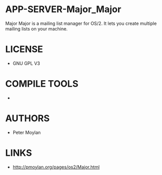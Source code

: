 # APP-SERVER-Major_Major
Major Major is a mailing list manager for OS/2. It lets you create multiple mailing lists on your machine.

LICENSE
===============
* GNU GPL V3

COMPILE TOOLS
===============
* 
 
AUTHORS
===============
* Peter Moylan

LINKS
===============
* http://pmoylan.org/pages/os2/Major.html
